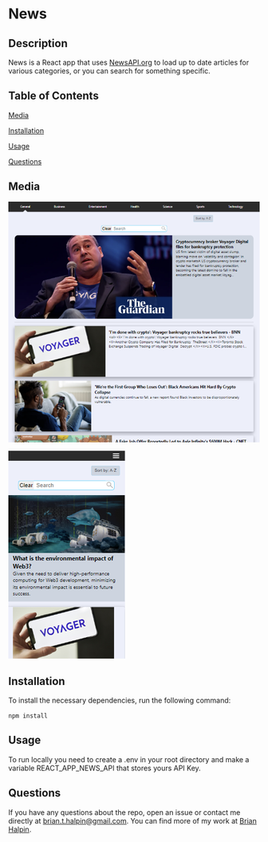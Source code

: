 # News

## Description
News is a React app that uses [NewsAPI.org](https://newsapi.org/docs/get-started) to load up to date articles for various categories, or you can search for something specific.

## Table of Contents

[Media](#media)

[Installation](#installation)

[Usage](#usage)

[Questions](#questions)

## Media
![Main page](/public/main.png)

![Mobile View](/public/mobile.png)

## Installation
To install the necessary dependencies, run the following command:

    npm install

## Usage
To run locally you need to create a .env in your root directory and make a variable REACT_APP_NEWS_API that stores yours API Key.

## Questions
If you have any questions about the repo, open an issue or contact me directly at <brian.t.halpin@gmail.com>. You can find more
    of my work at [Brian Halpin](https://github.com/bthalpin).
